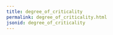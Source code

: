 ```yaml
---
title: degree_of_criticality
permalink: degree_of_criticality.html
jsonid: degree_of_criticality
---
```

